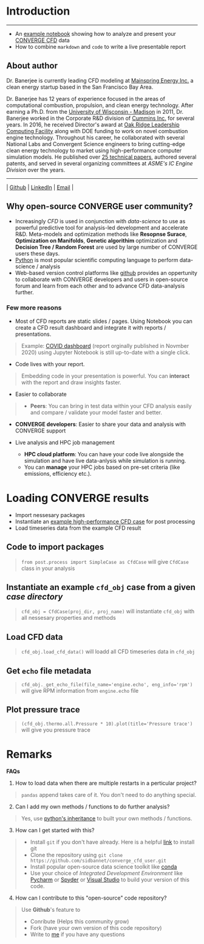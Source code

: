 # Introduction
---
*   An [example notebook](https://github.com/sidbannet/converge_cfd_user/blob/e4d66cc1f92034bcb4413f17f349b7e0ea824d04/An_open_source_technical_computing_platform_to_analyze_CONVERGE_CFD_results.ipynb) showing how to analyze and present your [CONVERGE CFD](https://convergecfd.com/) data
*   How to combine `markdown` and `code` to write a live presentable report

## About author

Dr. Banerjee is currently leading CFD modeling at [Mainspring Energy Inc.](https://www.mainspringenergy.com) a clean energy startup based in the San Francisco Bay Area.

Dr. Banerjee has 12 years of experience focused in the areas of computational combustion, propulsion, and clean energy technology. After earning a Ph.D. from the [University of Wisconsin - Madison](https://www.wisc.edu) in 2011, Dr. Banerjee worked in the Corporate R&D division of [Cummins Inc.](https://www.cummins.com) for several years. In 2016, he received Director's award at [Oak Ridge Leadership Computing Facility](https://www.olcf.ornl.gov/) along with DOE funding to work on novel combustion engine technology. Throughout his career, he collaborated with several National Labs and Convergent Science engineers to bring cutting-edge clean energy technology to market using high-performance computer simulation models. He published over [25 technical papers](https://scholar.google.com/citations?user=eTX1dWAAAAAJ&hl=en), authored several patents, and served in several organizing committees at _ASME's IC Engine Division_ over the years.

---
| [Github](https://github.com/sidbannet) | [LinkedIn](https://www.linkedin.com/in/sidban/) | [Email](mailto:sidban@uwalumni.com) |

## Why open-source CONVERGE user community?

* Increasingly *CFD* is used in conjunction with *data-science* to use as powerful predictive tool for analysis-led development and accelerate R&D. Meta-models and optimization methods like **Resopnse Surace**, **Optimization on Manifolds**, **Genetic algorithim** optimization and **Decision Tree / Random Forest** are used by large number of CONVERGE users these days.
* [Python](https://www.python.org/) is most popular scientific computing language to perform data-science / analysis
* Web-based version control platforms like [github](https://github.com/) provides an oppertunity to collaborate with CONVERGE developers and users in open-source forum and learn from each other and to advance CFD data-analysis further.

### Few more reasons

* Most of CFD reports are static slides / pages. Using Notebook you can create a CFD result dashboard and integrate it with reports / presentations.
> Example: [COVID dashboard](https://gist.github.com/sidbannet/5f344203c1811696a0c8c51500323052) (report orginally published in Novmber 2020) using Jupyter Notebook is still up-to-date with a single click.
* Code lives with your report.
> Embedding code in your presentation is powerful. You can **interact** with the report and draw insights faster.
* Easier to collaborate
> * **Peers**: You can bring in test data within your CFD analysis easily and compare / validate your model faster and better.
  * **CONVERGE developers**: Easier to share your data and analysis with CONVERGE support

* Live analysis and HPC job management
  * **HPC cloud platform**: You can have your code live alongside the simulation and have live data-anlysis while simulation is running. 
  * You can **manage** your HPC jobs based on pre-set criteria (like emissions, efficiency etc.).

# Loading CONVERGE results

* Import nessesary packages
* Instantiate an [example high-performance CFD case](https://convergecfd.com/benefits/high-performance-computing) for post processing
* Load timeseries data from the example CFD result

## Code to import packages
> `from post.process import SimpleCase as CfdCase` will give `CfdCase` class in your analysis

## Instantiate an example `cfd_obj` case from a given _case directory_

> `cfd_obj = CfdCase(proj_dir, proj_name)` will instantiate `cfd_obj` with all nessesary properties and methods

## Load CFD data
> `cfd_obj.load_cfd_data()` will loadd all CFD timeseries data in `cfd_obj`

## Get `echo` file metadata
> `cfd_obj._get_echo_file(file_name='engine.echo', eng_info='rpm')` will give RPM information from `engine.echo` file

## Plot pressure trace
> `(cfd_obj.thermo.all.Pressure * 10).plot(title='Pressure trace')` will give you pressure trace

# Remarks

**FAQs**
1. How to load data when there are multiple restarts in a perticular project?
> `pandas` append takes care of it. You don't need to do anything special.
2. Can I add my own methods / functions to do further analysis?
> Yes, use [python's inheritance](https://www.w3schools.com/python/python_inheritance.asp) to built your own methods / functions.
3. How can I get started with this?
> * Install `git` if you don't have already. Here is a helpful [link](https://git-scm.com/book/en/v2/Getting-Started-Installing-Git) to install git
> * Clone the repository using `git clone https://github.com/sidbannet/converge_cfd_user.git`
> * Install popular open-source data science toolkit like [conda](https://www.anaconda.com/products/individual-d)
> * Use your choice of *Integrated Development Environment* like [Pycharm](https://www.jetbrains.com/pycharm/) or [Spyder](https://www.spyder-ide.org/) or [Visual Studio](https://visualstudio.microsoft.com/) to build your version of this code.
4. How can I contribute to this "open-source" code repository?
> Use **Github**'s feature to 
> * Conribute (Helps this community grow)
> * Fork (have your own version of this code repository)
> * Write to [me](mailto:sidban@uwalumni.com) if you have any questions
